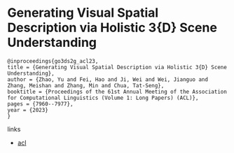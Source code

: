 # Generating Visual Spatial Description via Holistic 3{D} Scene Understanding

```
@inproceedings{go3ds2g_acl23,
title = {Generating Visual Spatial Description via Holistic 3{D} Scene Understanding},
author = {Zhao, Yu and Fei, Hao and Ji, Wei and Wei, Jianguo and Zhang, Meishan and Zhang, Min and Chua, Tat-Seng},
booktitle = {Proceedings of the 61st Annual Meeting of the Association for Computational Linguistics (Volume 1: Long Papers) (ACL)},
pages = {7960--7977},
year = {2023}
}
```

links
- [acl](https://aclanthology.org/2023.acl-long.442)

